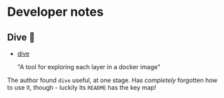 # Developer notes

## Dive 🤿

- [dive](https://github.com/wagoodman/dive) 

   "A tool for exploring each layer in a docker image"

The author found `dive` useful, at one stage. Has *completely* forgotten how to use it, though - luckily its `README` has the key map!

